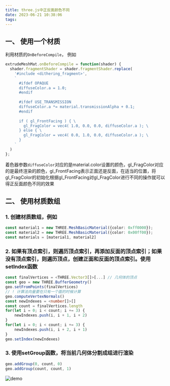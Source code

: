 ```yaml
---
title: three.js中正反面颜色不同
date: 2023-06-21 10:38:06
tags:
---
```


## 一、 使用一个材质
利用材质的`OnBeforeCompile`， 例如
```ts
extrudeMeshMat.onBeforeCompile = function(shader) {
  shader.fragmentShader = shader.fragmentShader.replace(
    '#include <dithering_fragment>',
    `
      #ifdef OPAQUE
      diffuseColor.a = 1.0;
      #endif
      
      #ifdef USE_TRANSMISSION
      diffuseColor.a *= material.transmissionAlpha + 0.1;
      #endif
      
      if ( gl_FrontFacing ) { \
        gl_FragColor = vec4( 1.0, 0.0, 0.0, diffuseColor.a ); \
      } else { \
        gl_FragColor = vec4( 0.0, 1.0, 0.0, diffuseColor.a ); \
      }
    `
  )
};
```

着色器参数`diffuseColor`对应的是material.color设置的颜色，gl_FragColor对应的是最终渲染的颜色，gl_FrontFacing表示正面还是反面，在适当的位置，将gl_FragColor的初始化根据gl_FrontFacing对gl_FragColor进行不同的操作就可以得正反面颜色不同的效果

## 二、 使用材质数组
### 1.  创建材质数组，例如
```ts
const material1 = new THREE.MeshBasicMaterial({color: 0xff0000});
const material2 = new THREE.MeshBasicMaterial({color: 0x00ff00});
const materials = [material1, material2]
```

### 2. 如果有顶点索引，则遍历顶点索引，再添加反面的顶点索引；如果没有顶点索引，则遍历顶点，创建正面和反面的顶点索引。使用setIndex函数
```ts
const finalVertices = <THREE.Vector3[]>[...] // 几何体的顶点
const geo = new THREE.BufferGeometry()
geo.setFromPoints(finalVertices)
// ! 计算法向量要在只有一个面的时候计算
geo.computeVertexNormals() 
const newIndexes = <number[]>[]
const count = finalVertices.length
for(let i = 0; i < count; i += 3) {
    newIndexes.push(i, i + 1, i + 2)
}
for(let i = 0; i < count; i += 3) {
    newIndexes.push(i, i + 2, i + 1)
}
geo.setIndex(newIndexes)
```

### 3. 使用setGroup函数，将当前几何体分割成组进行渲染
```ts
geo.addGroup(0, count, 0)
geo.addGroup(count, count, 1)
```

![demo](https://bucket-ynote-online-cdn.note.youdao.com/dieice2030%40163.com%2F43BE56EE24AC47ADA8E5CA190EB5AD6A?download=doubleside%20mat.gif&Signature=Gi8nGuSobLMFPpDwnFzW%2Bog55QltfsV%2BbA%2BtY%2BpvcJE%3D&Expires=1687324066&NOSAccessKeyId=e7d1acab859342789faa85a4b0cb4c83)